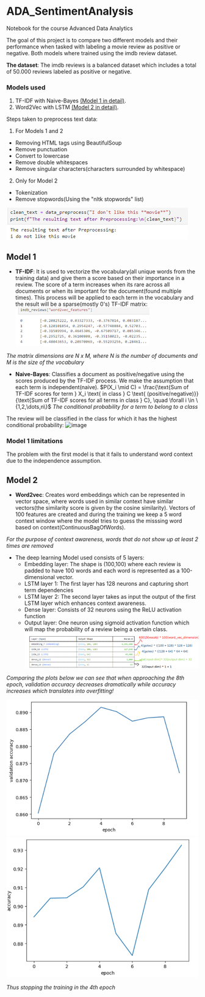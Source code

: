 # ADA_SentimentAnalysis
Notebook for the course Advanced Data Analytics

The goal of this project is to compare two different models and their performance when tasked with labeling a movie review as positive or negative. Both models where trained using the imdb review dataset.

**The dataset**: The imdb reviews is a balanced dataset which includes a total of 50.000 reviews labeled as positive or negative.

### Models used
1. TF-IDF with Naive-Bayes [(Model 1 in detail)](#model-1).
2. Word2Vec with LSTM [(Model 2 in detail)](#model-2).

Steps taken to preprocess text data:
1. For Models 1 and 2
* Removing HTML tags using BeautifulSoup
* Remove punctuation
* Convert to lowercase
* Remove double whitespaces
* Remove singular characters(characters surrounded by whitespace)
2. Only for Model 2
* Tokenization
* Remove stopwords(Using the "nltk stopwords" list)

![image](Images/textPreprocess.png)

## Model 1
* **TF-IDF**:
It is used to vectorize the vocabulary(all unique words from the training data) and give them a score based on their importance in a review. The score of a term increases when its rare across all documents or when its important for the document(found multiple times). This process will be applied to each term in the vocabulary and the result will be a sparse(mostly 0's) TF-IDF matrix:
![title](Images/tf_idf_matrix.png)

_The matrix dimensions are N x M, where N is the number of documents and M is the size of the vocabulary_

* **Naive-Bayes**:
Classifies a document as positive/negative using the scores produced by the TF-IDF process. We make the assumption that each term is independent(naive).
$P(X_i \mid C) = \frac{\text{Sum of TF-IDF scores for term } X_i \text{ in class } C \text{ (positive/negative)}}{\text{Sum of TF-IDF scores for all terms in class } C}, \quad \forall i \in \{1,2,\dots,n\}$
_The conditional probability for a term to belong to a class_
 
The review will be classified in the class for which it has the highest conditional probability:
![image](https://github.com/user-attachments/assets/c3ae9435-0d9f-4d04-acf2-2c71d8460d1d)

### Model 1 limitations
The problem with the first model is that it fails to understand word context due to the independence assumption.

## Model 2

* **Word2vec**:
Creates word embeddings which can be represented in vector space, where words used in similar context have similar vectors(the similarity score is given by the cosine similarity). Vectors of 100 features are created and during the training we keep a 5 word context window where the model tries to guess the misssing word based on context(ContinuousBagOfWords).

_For the purpose of context awareness, words that do not show up at least 2 times are removed_

* The deep learning Model used consists of 5 layers:
  * Embedding layer: The shape is (100,100) where each review is padded to have 100 words and each word is represented as a 100-dimensional vector.
  * LSTM layer 1: The first layer has 128 neurons and capturing short term dependencies
  * LSTM layer 2: The second layer takes as input the output of the first LSTM layer which enhances context awareness.
  * Dense layer: Consists of 32 neurons using the ReLU activation function
  * Output layer: One neuron using sigmoid activation function which will map the probability of a review being a certain class.
![image](Images/Modelayers.png)

_Comparing the plots below we can see that when approaching the 8th epoch, validation accuracy decreases dramatically while accuracy increases which translates into overfitting!_

![image](Images/epoch_val_acc.png)
![image](Images/epoch_accuracy.png)

_Thus stopping the training in the 4th epoch_

